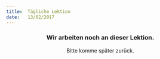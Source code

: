 ```yaml
---
title:  Tägliche Lektion
date:   13/02/2017
---
```


### <center>Wir arbeiten noch an dieser Lektion.</center>
<center>Bitte komme später zurück.</center>